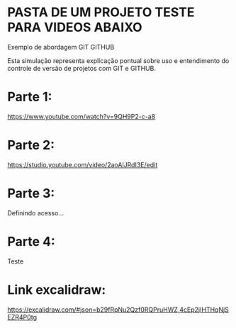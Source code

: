 # PASTA DE UM PROJETO TESTE PARA VIDEOS ABAIXO
Exemplo de abordagem GIT GITHUB

Esta simulação representa explicação pontual sobre uso e entendimento do controle de versão de projetos com GIT e GITHUB.


# Parte 1:
https://www.youtube.com/watch?v=9QH9P2-c-a8
  

  
# Parte 2:
https://studio.youtube.com/video/2aoAlJRdI3E/edit


# Parte 3: 
Definindo acesso...

# Parte 4:
Teste


# Link excalidraw:
https://excalidraw.com/#json=b29fRpNu2Qzf0RQPruHWZ,4cEp2jIHTHqNjSEZR4P0tg
